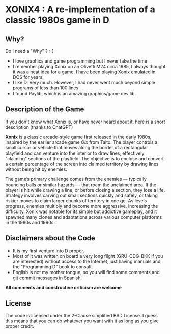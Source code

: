 # XONIX4 : A re-implementation of a classic 1980s game in D

## Why?

Do I need a "Why" ? :-)

- I love graphics and game programming but I never take the time
- I remember playing Xonix on an Olivetti M24 circa 1985, I always thought it was a neat idea for a game. I have been playing Xonix emulated in DOS for years.
- I like D. Very much. However, I had never went much beyond simple programs of less than 100 lines.
- I found Raylib, which is an amazing graphics/game dev lib.

## Description of the Game

If you don't know what Xonix is, or have never heard about it, here is a short description (thanks to ChatGPT)

**Xonix** is a classic arcade-style game first released in the early 1980s, inspired by the earlier arcade game *Qix* from Taito. The player controls a small cursor or vehicle that moves along the border of a rectangular playfield and can venture into the interior to draw lines, effectively "claiming" sections of the playfield. The objective is to enclose and convert a certain percentage of the screen into claimed territory by drawing lines without being hit by enemies.

The game’s primary challenge comes from the enemies — typically bouncing balls or similar hazards — that roam the unclaimed area. If the player is hit while drawing a line, or before closing a section, they lose a life. Strategy involves carving out small sections quickly and safely, or taking riskier moves to claim larger chunks of territory in one go. As levels progress, enemies multiply and become more aggressive, increasing the difficulty. Xonix was notable for its simple but addictive gameplay, and it spawned many clones and adaptations across various computer platforms in the 1980s and 1990s.

## Disclaimers about the Code

- It is my first venture into D proper.
- Most of it was written on board a very long flight (GRU-CDG-BKK if you are interested) without access to the Internet, just having manuals and the "Programming D" book to consult.
- English is not my mother tongue, so you will find some comments and git commit messages in Spanish.

**All comments and constructive criticism are welcome**

## License

The code is licensed under the 2-Clause simplified BSD License. I guess this means that you can do whatever you want with it as long as you give proper credit.
